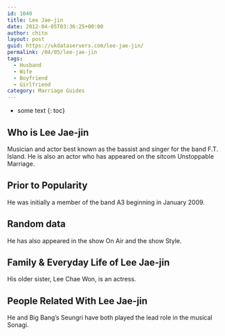 ```yaml
---
id: 1040
title: Lee Jae-jin
date: 2012-04-05T03:36:25+00:00
author: chito
layout: post
guid: https://ukdataservers.com/lee-jae-jin/
permalink: /04/05/lee-jae-jin
tags:
  - Husband
  - Wife
  - Boyfriend
  - Girlfriend
category: Marriage Guides
---
```


* some text
{: toc}
          
          
## Who is  Lee Jae-jin
                  
                  
                  
Musician and actor best known as the bassist and singer for the band F.T. Island. He is also an actor who has appeared on the sitcom Unstoppable Marriage.
                  
                
                
                
## Prior to Popularity 
                  
                  
                  
He was initially a member of the band A3 beginning in January 2009.
                  
                
                
                
## Random data 
                  
                  
                  
He has also appeared in the show On Air and the show Style.
                  
                
                
                
## Family & Everyday Life of Lee Jae-jin
                  
                  
                  
His older sister, Lee Chae Won, is an actress.
                  
                
                
                
## People Related With  Lee Jae-jin
                  
                  
                  
He and Big Bang&#8217;s Seungri have both played the lead role in the musical Sonagi.
                  
                
              
            
          
          
          
    
    
  
